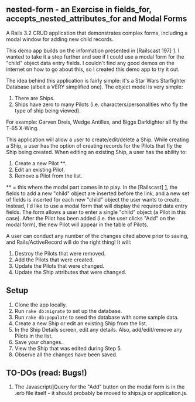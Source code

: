 nested-form - an Exercise in fields_for, accepts_nested_attributes_for and Modal Forms
--------------------------------------------------------------------------------------

A Rails 3.2 CRUD application that demonstrates complex forms, including a modal window for adding new child records.

This demo app builds on the information presented in [Railscast 197] [1].
I wanted to take it a step further and see if I could use a modal form for the "child" object data entry fields.  I couldn't find any good demos on the internet on how to go about this, so I created this demo app to try it out.

The idea behind this application is fairly simple:  it's a Star Wars Starfighter Database (albeit a VERY simplified one).
The object model is very simple:

  1.  There are Ships.  
  2.  Ships have zero to many Pilots (i.e. characters/personalities who fly the type of ship being viewed).

  For example:  Garven Dreis, Wedge Antilles, and Biggs Darklighter all fly the T-65 X-Wing.

This application will allow a user to create/edit/delete a Ship.  While creating a Ship, a user has the option of creating 
records for the Pilots that fly the Ship being created.  When editing an existing Ship, a user has the ability to:

  1.  Create a new Pilot **.
  2.  Edit an existing Pilot.
  3.  Remove a Pilot from the list.

** = this where the modal part comes in to play. In the [Railscast] [1], the fields to add a new "child" object are inserted before the link, and a new set of fields is inserted for each new "child" object the user wants to create.  Instead, I'd like to use a modal form that will display the required data entry fields.  The form allows a user to enter a single "child" object (a Pilot in this case).  After the Pilot has been added (i.e. the user clicks "Add" on the modal form), the new Pilot will appear in the table of Pilots.

A user can conduct any number of the changes cited above prior to saving, and Rails/ActiveRecord will do the right thing!  It will:

  1.  Destroy the Pilots that were removed.
  2.  Add the Pilots that were created.
  3.  Update the Pilots that were changed.
  4.  Update the Ship attributes that were changed.

Setup
-----
1.  Clone the app locally.
2.  Run ```rake db:migrate``` to set up the database.
3.  Run ```rake db:populate``` to seed the database with some sample data.
4.  Create a new Ship or edit an existing Ship from the list.
5.  In the Ship Details screen, edit any details.  Also, add/edit/remove any Pilots in the list.
6.  Save your changes.
7.  View the Ship that was edited during Step 5.
8.  Observe all the changes have been saved.

TO-DOs (read: Bugs!)
--------------------
1.  The Javascript/jQuery for the "Add" button on the modal form is in the .erb file itself - it should probably be moved to ships.js or application.js.

[1]: http://railscasts.com/episodes/197-nested-model-form-part-2
